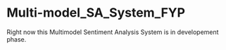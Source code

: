 # Multi-model_SA_System_FYP

Right now this Multimodel Sentiment Analysis System is in developement phase.

